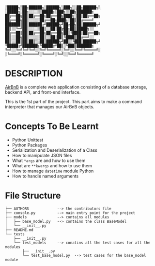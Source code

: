 ```
░█████╗░██╗██████╗░██████╗░███╗░░██╗██████╗░  ░█████╗░██╗░░░░░░█████╗░███╗░░██╗███████╗
██╔══██╗██║██╔══██╗██╔══██╗████╗░██║██╔══██╗  ██╔══██╗██║░░░░░██╔══██╗████╗░██║██╔════╝
███████║██║██████╔╝██████╦╝██╔██╗██║██████╦╝  ██║░░╚═╝██║░░░░░██║░░██║██╔██╗██║█████╗░░
██╔══██║██║██╔══██╗██╔══██╗██║╚████║██╔══██╗  ██║░░██╗██║░░░░░██║░░██║██║╚████║██╔══╝░░
██║░░██║██║██║░░██║██████╦╝██║░╚███║██████╦╝  ╚█████╔╝███████╗╚█████╔╝██║░╚███║███████╗
╚═╝░░╚═╝╚═╝╚═╝░░╚═╝╚═════╝░╚═╝░░╚══╝╚═════╝░  ░╚════╝░╚══════╝░╚════╝░╚═╝░░╚══╝╚══════╝
```

# DESCRIPTION

[AirBnB](https://www.airbnb.com) is a complete web application consisting of a
database storage, backend API, and front-end interface.

This is the 1st part of the project. This part aims to make a command
interpreter that manages our AirBnB objects.

# Concepts To Be Learnt

- Python Unittest
- Python Packages
- Serialization and Deserialization of a Class
- How to manipulate JSON files
- What `*args` are and how to use them
- What are `**kwargs` and how to use them
- How to manage `datetime` module Python
- How to handle named arguments

# File Structure

```
├── AUTHORS             --> the contributors file
├── console.py          --> main entry point for the project
├── models              --> contains all modules
│   ├── base_model.py   --> contains the class BaseModel
│   └── __init__.py
├── README.md
└── tests
    ├── __init__.py
    └── test_models     --> conatins all the test cases for all the modules
        ├── __init__.py
        └── test_base_model.py  --> test cases for the base_model module
```

